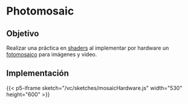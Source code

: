 # Photomosaic

## Objetivo

Realizar una práctica en [shaders](https://en.wikipedia.org/wiki/Shader) al implementar por hardware un [fotomosaico](https://en.wikipedia.org/wiki/Photographic_mosaic) para imágenes y video.

## Implementación

{{< p5-iframe sketch="/vc/sketches/mosaicHardware.js" width="530" height="600" >}}
